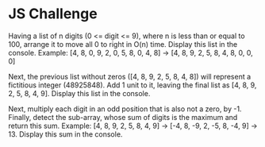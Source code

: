 # JS Challenge
Having a list of n digits (0 <= digit <= 9), where n is less than or equal to 100, arrange it to move all 0 to right in O(n) time. Display this list in the console.
Example: [4, 8, 0, 9, 2, 0, 5, 8, 0, 4, 8] -> [4, 8, 9, 2, 5, 8, 4, 8, 0, 0, 0]


Next, the previous list without zeros ([4, 8, 9, 2, 5, 8, 4, 8]) will represent a fictitious integer (48925848). Add 1 unit to it, leaving the final list as 
[4, 8, 9, 2, 5, 8, 4, 9]. Display this list in the console.


Next, multiply each digit in an odd position that is also not a zero, by -1. Finally, detect the sub-array, whose sum of digits is the maximum and return this sum. Example: [4, 8, 9, 2, 5, 8, 4, 9] -> [-4, 8, -9, 2, -5, 8, -4, 9] -> 13. Display this sum in the console.
